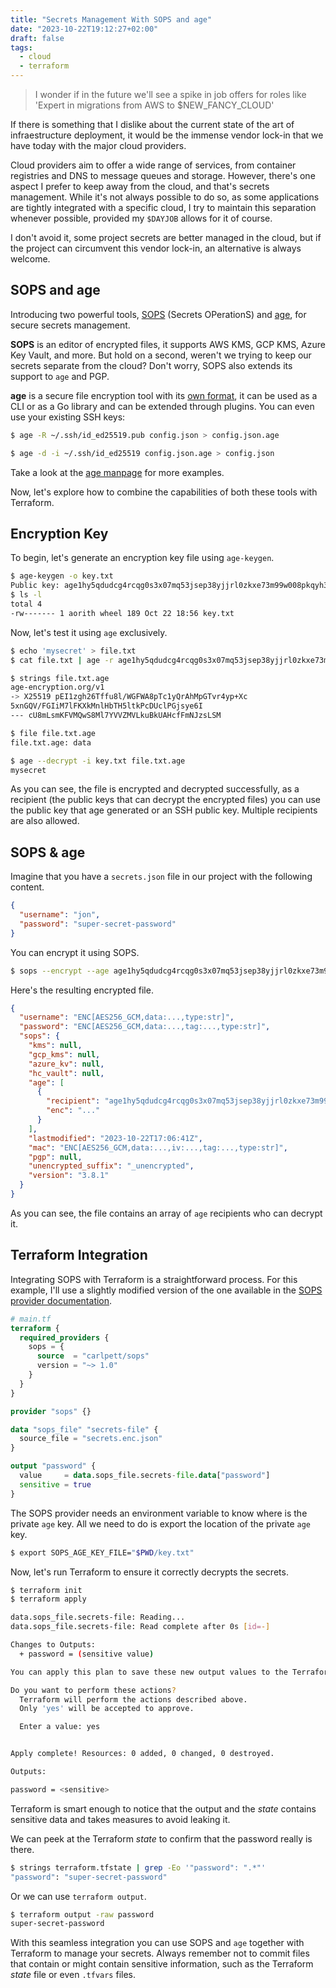 ```yaml
---
title: "Secrets Management With SOPS and age"
date: "2023-10-22T19:12:27+02:00"
draft: false
tags:
  - cloud
  - terraform
---
```


> I wonder if in the future we'll see a spike in job offers for roles like 'Expert in migrations from AWS to $NEW_FANCY_CLOUD'

If there is something that I dislike about the current state of the art of infraestructure deployment, it would be the immense vendor lock-in that we have today with the major cloud providers.

Cloud providers aim to offer a wide range of services, from container registries and DNS to message queues and storage. However, there's one aspect I prefer to keep away from the cloud, and that's secrets management. While it's not always possible to do so, as some applications are tightly integrated with a specific cloud, I try to maintain this separation whenever possible, provided my `$DAYJOB` allows for it of course.

I don't avoid it, some project secrets are better managed in the cloud, but if the project can circumvent this vendor lock-in, an alternative is always welcome.

## SOPS and age

Introducing two powerful tools, [SOPS](https://github.com/getsops/sops) (Secrets OPerationS) and [age](https://github.com/FiloSottile/age), for secure secrets management.

**SOPS** is an editor of encrypted files, it supports AWS KMS, GCP KMS, Azure Key Vault, and more. But hold on a second, weren't we trying to keep our secrets separate from the cloud? Don't worry, SOPS also extends its support to `age` and PGP.

**age** is a secure file encryption tool with its [own format](https://github.com/C2SP/C2SP/blob/main/age.md), it can be used as a CLI or as a Go library and can be extended through plugins. You can even use your existing SSH keys:

```sh
$ age -R ~/.ssh/id_ed25519.pub config.json > config.json.age

$ age -d -i ~/.ssh/id_ed25519 config.json.age > config.json
```

Take a look at the [age manpage](https://htmlpreview.github.io/?https://github.com/FiloSottile/age/blob/main/doc/age.1.html) for more examples.

Now, let's explore how to combine the capabilities of both these tools with Terraform.

## Encryption Key

To begin, let's generate an encryption key file using `age-keygen`.

```sh
$ age-keygen -o key.txt
Public key: age1hy5qdudcg4rcqg0s3x07mq53jsep38yjjrl0zkxe73m99w008pkqyh3ct7
$ ls -l
total 4
-rw------- 1 aorith wheel 189 Oct 22 18:56 key.txt
```

Now, let's test it using `age` exclusively.

```sh
$ echo 'mysecret' > file.txt
$ cat file.txt | age -r age1hy5qdudcg4rcqg0s3x07mq53jsep38yjjrl0zkxe73m99w008pkqyh3ct7 -o file.txt.age

$ strings file.txt.age
age-encryption.org/v1
-> X25519 pEI1zgh26Tffu8l/WGFWA8pTc1yQrAhMpGTvr4yp+Xc
5xnGQV/FGIiM7lFKXkMnlHbTH5ltkPcDUclPGjsye6I
--- cU8mLsmKFVMQwS8Ml7YVVZMVLkuBkUAHcfFmNJzsLSM

$ file file.txt.age
file.txt.age: data

$ age --decrypt -i key.txt file.txt.age
mysecret
```

As you can see, the file is encrypted and decrypted successfully, as a recipient (the public keys that can decrypt the encrypted files) you can use the public key that age generated or an SSH public key. Multiple recipients are also allowed.

## SOPS & age

Imagine that you have a `secrets.json` file in our project with the following content.

```json
{
  "username": "jon",
  "password": "super-secret-password"
}
```

You can encrypt it using SOPS.

```sh
$ sops --encrypt --age age1hy5qdudcg4rcqg0s3x07mq53jsep38yjjrl0zkxe73m99w008pkqyh3ct7 secrets.json > secrets.enc.json
```

Here's the resulting encrypted file.

```json
{
  "username": "ENC[AES256_GCM,data:...,type:str]",
  "password": "ENC[AES256_GCM,data:...,tag:...,type:str]",
  "sops": {
    "kms": null,
    "gcp_kms": null,
    "azure_kv": null,
    "hc_vault": null,
    "age": [
      {
        "recipient": "age1hy5qdudcg4rcqg0s3x07mq53jsep38yjjrl0zkxe73m99w008pkqyh3ct7",
        "enc": "..."
      }
    ],
    "lastmodified": "2023-10-22T17:06:41Z",
    "mac": "ENC[AES256_GCM,data:...,iv:...,tag:...,type:str]",
    "pgp": null,
    "unencrypted_suffix": "_unencrypted",
    "version": "3.8.1"
  }
}
```

As you can see, the file contains an array of `age` recipients who can decrypt it.

## Terraform Integration

Integrating SOPS with Terraform is a straightforward process. For this example, I'll use a slightly modified version of the one available in the [SOPS provider documentation](https://registry.terraform.io/providers/carlpett/sops/latest/docs).

```terraform
# main.tf
terraform {
  required_providers {
    sops = {
      source  = "carlpett/sops"
      version = "~> 1.0"
    }
  }
}

provider "sops" {}

data "sops_file" "secrets-file" {
  source_file = "secrets.enc.json"
}

output "password" {
  value     = data.sops_file.secrets-file.data["password"]
  sensitive = true
}
```

The SOPS provider needs an environment variable to know where is the private `age` key.
All we need to do is export the location of the private `age` key.

```sh
$ export SOPS_AGE_KEY_FILE="$PWD/key.txt"
```

Now, let's run Terraform to ensure it correctly decrypts the secrets.

```sh
$ terraform init
$ terraform apply

data.sops_file.secrets-file: Reading...
data.sops_file.secrets-file: Read complete after 0s [id=-]

Changes to Outputs:
  + password = (sensitive value)

You can apply this plan to save these new output values to the Terraform state, without changing any real infrastructure.

Do you want to perform these actions?
  Terraform will perform the actions described above.
  Only 'yes' will be accepted to approve.

  Enter a value: yes


Apply complete! Resources: 0 added, 0 changed, 0 destroyed.

Outputs:

password = <sensitive>
```

Terraform is smart enough to notice that the output and the _state_ contains sensitive data and takes measures to avoid leaking it.

We can peek at the Terraform _state_ to confirm that the password really is there.

```sh
$ strings terraform.tfstate | grep -Eo '"password": ".*"'
"password": "super-secret-password"
```

Or we can use `terraform output`.

```sh
$ terraform output -raw password
super-secret-password
```

With this seamless integration you can use SOPS and `age` together with Terraform to manage your secrets. Always remember not to commit files that contain or might contain sensitive information, such as the Terraform _state_ file or even `.tfvars` files.

